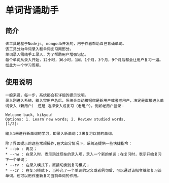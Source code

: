 # 单词背诵助手

## 简介
	
    该工具是基于Nodejs, mongodb开发的，用于作者帮助自己背诵单词。
    该工具分为单词录入和单词复习两部分。
    单词录入需纯手工录入，为了帮助用户增强记忆。
    每个单词从录入开始，12小时，36小时，1周，1个月，3个月，9个月后都会让用户复习一遍。如此为一个学习周期。

## 使用说明
	
	一般来说，每一步，系统都会有详细的提示说明。
	录入刚进入系统，输入完用户名后，系统会自动根据你是新用户或者老用户，决定是直接进入单词录入（新用户） 还是 选择录入或复习（老用户）。例如老用户登录：

```
Welcome back, kikyou!
Options: 1. Learn new words; 2. Review studied words.
[1/2]:
```
	
	输入1来进行新单词的学习，即录入新单词；2来复习以前的单词。

	除了界面提示的这些常规操作,在大部分情况下，系统还提供一些快捷指令：
	* --bb : 再见；
	* --nw : 在录入时，表示跳过现在的录入项，录入一个新的单词；在复习时，表示开始复习下一个单词；
	* --rv : 在录入模式下，直接切换到复习模式；
	* --cr : 在复习模式下，当补充了一个单词的定义或者例句后，可以通过该指令继续复习该单词。也可以用作重新复习当前单词的作用。
	